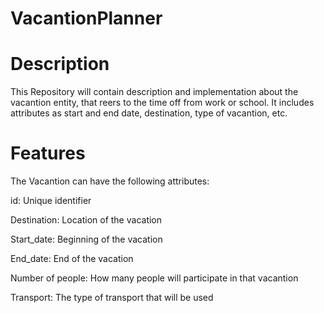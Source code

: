 # VacantionPlanner
# Description
This Repository will contain description and implementation about the vacantion entity, that reers to the time off from work or school. It includes attributes as start and end date, destination, type of vacantion, etc.

# Features
The Vacantion can have the following attributes:
  
  id: Unique identifier

  Destination: Location of the vacation
  
  Start_date: Beginning of the vacation
  
  End_date: End of the vacation

  Number of people: How many people will participate in that vacantion

  Transport: The type of transport that will be used
